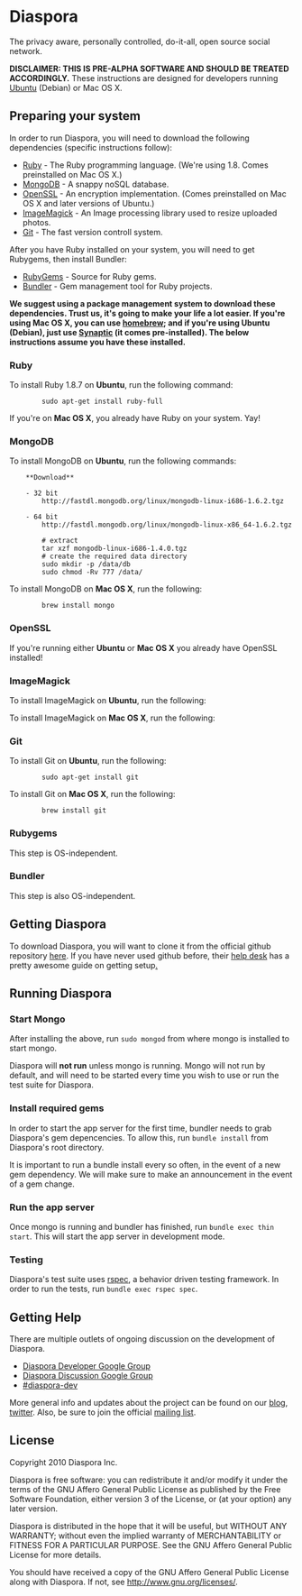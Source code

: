 # Diaspora

The privacy aware, personally controlled, do-it-all, open source social network.

**DISCLAIMER: THIS IS PRE-ALPHA SOFTWARE AND SHOULD BE TREATED ACCORDINGLY.**
These instructions are designed for developers running [Ubuntu](http://www.ubuntu.com/) (Debian) or Mac OS X.

## Preparing your system
In order to run Diaspora, you will need to download the following dependencies (specific instructions follow):

- [Ruby](http://www.ruby-lang.org) - The Ruby programming language.  (We're using 1.8.  Comes preinstalled on Mac OS X.)
- [MongoDB](http://www.mongodb.org) - A snappy noSQL database.
- [OpenSSL](http://www.openssl.org/) - An encryption implementation.  (Comes preinstalled on Mac OS X and later versions of Ubuntu.)
- [ImageMagick](http://www.imagemagick.org/) - An Image processing library used to resize uploaded photos.
- [Git](http://git-scm.com/) - The fast version controll system.

After you have Ruby installed on your system, you will need to get Rubygems, then install Bundler:

- [RubyGems](http://rubygems.org/) - Source for Ruby gems.
- [Bundler](http://gembundler.com/) - Gem management tool for Ruby projects.

**We suggest using a package management system to download these dependencies.  Trust us, it's going to make your life a lot easier.  If you're using Mac OS X, you can use [homebrew](http://mxcl.github.com/homebrew/); and if you're using Ubuntu (Debian), just use [Synaptic](http://www.nongnu.org/synaptic/) (it comes pre-installed).  The below instructions assume you have these installed.**  

### Ruby

To install Ruby 1.8.7 on **Ubuntu**, run the following command:

			sudo apt-get install ruby-full

If you're on **Mac OS X**, you already have Ruby on your system.  Yay!

### MongoDB

To install MongoDB on **Ubuntu**, run the following commands:

		**Download**

		- 32 bit
			http://fastdl.mongodb.org/linux/mongodb-linux-i686-1.6.2.tgz

		- 64 bit
			http://fastdl.mongodb.org/linux/mongodb-linux-x86_64-1.6.2.tgz

			# extract
			tar xzf mongodb-linux-i686-1.4.0.tgz
			# create the required data directory
			sudo mkdir -p /data/db
			sudo chmod -Rv 777 /data/
			

To install MongoDB on **Mac OS X**, run the following:

			brew install mongo

### OpenSSL

If you're running either **Ubuntu** or **Mac OS X** you already have OpenSSL installed!

### ImageMagick

To install ImageMagick on **Ubuntu**, run the following:

To install ImageMagick on **Mac OS X**, run the following:

### Git

To install Git on **Ubuntu**, run the following:
		
			sudo apt-get install git

To install Git on **Mac OS X**, run the following:

			brew install git


### Rubygems

This step is OS-independent.


### Bundler

This step is also OS-independent.


## Getting Diaspora
To download Diaspora, you will want to clone it from the official github repository [here](http://github.com/diaspora/diaspora).  If you have never used github before, their [help desk](http://help.github.com/) has a pretty awesome guide on getting setup[.](http://www.youtube.com/watch?v=OQSNhk5ICTI)


## Running Diaspora

### Start Mongo
After installing the above, run `sudo mongod` from where mongo is installed to start mongo.
		
Diaspora will **not run** unless mongo is running.  Mongo will not run by default, and will need to be started every time you wish to use or run the test suite for Diaspora.

### Install required gems
In order to start the app server for the first time, bundler needs to grab Diaspora's gem depencencies.  To allow this, run `bundle install` from Diaspora's root directory.  

It is important to run a bundle install every so often, in the event of a new gem dependency.  We will make sure to make an announcement in the event of a gem change.

### Run the app server
Once mongo is running and bundler has finished, run `bundle exec thin start`.  This will start the app server in development mode.

### Testing
Diaspora's test suite uses [rspec](http://rspec.info/), a behavior driven testing framework.  In order to run the tests, run `bundle exec rspec spec`.


## Getting Help
There are multiple outlets of ongoing discussion on the development of Diaspora.

- [Diaspora Developer Google Group](http://groups.google.com/group/diaspora-dev)
- [Diaspora Discussion Google Group](http://groups.google.com/group/diaspora-discuss)
- [#diaspora-dev](irc://irc.freenode.net/#diaspora-dev)

More general info and updates about the project can be found on our [blog](http://joindiaspora.com), [twitter](http://twitter.com/joindiaspora).  Also, be sure to join the official [mailing list](http://http://eepurl.com/Vebk).


## License
Copyright 2010 Diaspora Inc.

Diaspora is free software: you can redistribute it and/or modify it under the terms of the GNU Affero General Public License as published by the Free Software Foundation, either version 3 of the License, or (at your option) any later version.

Diaspora is distributed in the hope that it will be useful, but WITHOUT ANY WARRANTY; without even the implied warranty of MERCHANTABILITY or FITNESS FOR A PARTICULAR PURPOSE.  See the GNU Affero General Public License for more details.

You should have received a copy of the GNU Affero General Public License along with Diaspora.  If not, see <http://www.gnu.org/licenses/>.  

